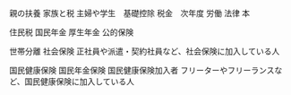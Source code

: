 親の扶養
家族と税
主婦や学生　基礎控除
税金　次年度
労働 法律 本

住民税
国民年金
厚生年金
公的保険

世帯分離 
社会保険
正社員や派遣・契約社員など、社会保険に加入している人

国民健康保険 国民年金保険
国民健康保険加入者
フリーターやフリーランスなど、国民健康保険に加入している人

